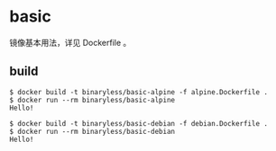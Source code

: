 # basic

镜像基本用法，详见 Dockerfile 。

## build

```
$ docker build -t binaryless/basic-alpine -f alpine.Dockerfile .
$ docker run --rm binaryless/basic-alpine
Hello!

$ docker build -t binaryless/basic-debian -f debian.Dockerfile .
$ docker run --rm binaryless/basic-debian
Hello!
```
